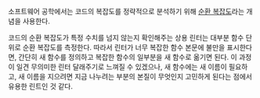 소프트웨어 공학에서는 코드의 복잡도를 정략적으로 분석하기 위해 [순환 복잡도]라는 개념을 사용한다.

[순환 복잡도]: https://en.wikipedia.org/wiki/Cyclomatic_complexity

코드의 순환 복잡도가 특정 수치를 넘지 않는지 확인해주는 상용 린터는 대부분 함수 단위로 순환 복잡도를 측정한다. 따라서 린터가 너무 복잡한 함수 본문에 불만을 표시한다면, 간단히 새 함수를 정의하고 복잡한 함수의 일부분을 새 함수로 옮기면 된다. 이 과정이 일견 무의미한 린터 달래주기로 느껴질 수 있겠으나, 새 함수에는 새 이름이 필요하고, 새 이름을 지으려면 지금 나누려는 부분의 본질이 무엇인지 고민하게 된다는 점에서 유용한 린트인 것 같다.
